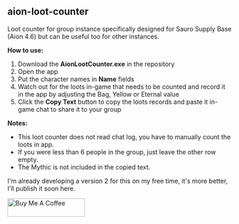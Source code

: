 ## aion-loot-counter
Loot counter for group instance specifically designed for Sauro Supply Base (Aion 4.6) but can be useful too for other instances.

**How to use:**
1. Download the **AionLootCounter.exe** in the repository
2. Open the app
3. Put the character names in **Name** fields
4. Watch out for the loots in-game that needs to be counted and record it in the app by adjusting the Bag, Yellow or Eternal value
5. Click the **Copy Text** button to copy the loots records and paste it in-game chat to share it to your group

**Notes:**
- This loot counter does not read chat log, you have to manually count the loots in app.
- If you were less than 6 people in the group, just leave the other row empty.
- The Mythic is not included in the copied text.

I'm already developing a version 2 for this on my free time, it's more better, I'll publish it soon here.

<a href="https://www.buymeacoffee.com/rainniel" target="_blank"><img src="https://cdn.buymeacoffee.com/buttons/default-blue.png" alt="Buy Me A Coffee" height="41" width="174"></a>